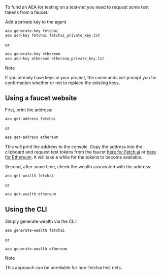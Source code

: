 
To fund an AEA for testing on a test-net you need to request some test tokens from a faucet.

Add a private key to the agent
``` bash
aea generate-key fetchai
aea add-key fetchai fetchai_private_key.txt
```
or
``` bash
aea generate-key ethereum
aea add-key ethereum ethereum_private_key.txt
```

<div class="admonition note">
  <p class="admonition-title">Note</p>
  <p>If you already have keys in your project, the commands will prompt you for confirmation whether or not to replace the existing keys.
</p>
</div>

## Using a faucet website

First, print the address:
``` bash
aea get-address fetchai
```
or 
``` bash
aea get-address ethereum
```

This will print the address to the console. Copy the address into the clipboard and request test tokens from the faucet <a href="https://explore-agent-land.fetch.ai" target="_blank">here for Fetch.ai</a> or <a href="https://faucet.metamask.io/" target="_blank">here for Ethereum</a>. It will take a while for the tokens to become available.

Second, after some time, check the wealth associated with the address:
``` bash
aea get-wealth fetchai
```
or
``` bash
aea get-wealth ethereum
```

## Using the CLI

Simply generate wealth via the CLI:
``` bash
aea generate-wealth fetchai
```
or 
``` bash
aea generate-wealth ethereum
```

<div class="admonition note">
  <p class="admonition-title">Note</p>
  <p>This approach can be unreliable for non-fetchai test nets.
</p>
</div>

<br />

